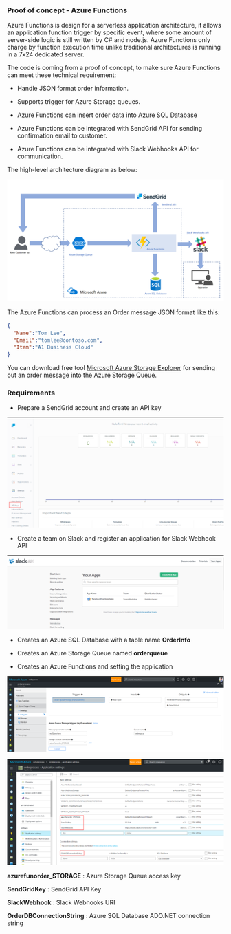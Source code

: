 ### Proof of concept - Azure Functions

Azure Functions is design for a serverless application architecture, it allows
an application function trigger by specific event, where some amount of
server-side logic is still written by C\# and node.js. Azure Functions only
charge by function execution time unlike traditional architectures is running in
a 7x24 dedicated server.

The code is coming from a proof of concept, to make sure Azure Functions can
meet these technical requirement:

-   Handle JSON format order information.

-   Supports trigger for Azure Storage queues.

-   Azure Functions can insert order data into Azure SQL Database

-   Azure Functions can be integrated with SendGrid API for sending confirmation
    email to customer.

-   Azure Functions can be integrated with Slack Webhooks API for communication.

The high-level architecture diagram as below:

![](media/8e1831869ecbf8aaf62840917cba5ab0.png)

The Azure Functions can process an Order message JSON format like this:
```json
{
  "Name":"Tom Lee",
  "Email":"tomlee@contoso.com",
  "Item":"A1 Business Cloud"
}
```
You can download free tool [Microsoft Azure Storage Explorer](http://storageexplorer.com/) for sending out an order message into the Azure Storage Queue.

### Requirements

-   Prepare a SendGrid account and create an API key

![](media/90e5ca9bdc4a0d43025e2470e9a8bdf4.png)

-   Create a team on Slack and register an application for Slack Webhook API

![](media/f0a1247d3a6c0b858608c5b77acfbdfe.png)

-   Creates an Azure SQL Database with a table name **OrderInfo**

-   Creates an Azure Storage Queue named **orderqueue**

-   Creates an Azure Functions and setting the application

![](media/e843831dcc5047632c11db0a17acc904.png)

![](media/55dde61371ab6711cba92c935c95313c.png)

**azurefunorder\_STORAGE** : Azure Storage Queue access key

**SendGridKey** : SendGrid API Key

**SlackWebhook** : Slack Webhooks URI

**OrderDBConnectionString** : Azure SQL Database ADO.NET connection string
